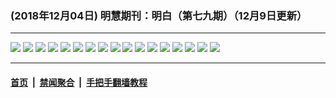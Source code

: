 ### (2018年12月04日) 明慧期刊：明白（第七九期）（12月9日更新）

---

<img src="http://qikan.minghui.org/mhqkpage/qikanimage/2018/12/04/mingbai-79-2in1-read-online1.png"/> 

<img src="http://qikan.minghui.org/mhqkpage/qikanimage/2018/12/04/mingbai-79-2in1-read-online2.png"/> 

<img src="http://qikan.minghui.org/mhqkpage/qikanimage/2018/12/04/mingbai-79-2in1-read-online3.png"/> 

<img src="http://qikan.minghui.org/mhqkpage/qikanimage/2018/12/04/mingbai-79-2in1-read-online4.png"/> 

<img src="http://qikan.minghui.org/mhqkpage/qikanimage/2018/12/04/mingbai-79-2in1-read-online5.png"/> 

<img src="http://qikan.minghui.org/mhqkpage/qikanimage/2018/12/04/mingbai-79-2in1-read-online6.png"/> 

<img src="http://qikan.minghui.org/mhqkpage/qikanimage/2018/12/04/mingbai-79-2in1-read-online7.png"/> 

<img src="http://qikan.minghui.org/mhqkpage/qikanimage/2018/12/04/mingbai-79-2in1-read-online8.png"/> 

<img src="http://qikan.minghui.org/mhqkpage/qikanimage/2018/12/04/mingbai-79-2in1-read-online9.png"/> 

<img src="http://qikan.minghui.org/mhqkpage/qikanimage/2018/12/04/mingbai-79-2in1-read-online10.png"/> 

<img src="http://qikan.minghui.org/mhqkpage/qikanimage/2018/12/04/mingbai-79-2in1-read-online11.png"/> 

<img src="http://qikan.minghui.org/mhqkpage/qikanimage/2018/12/04/mingbai-79-2in1-read-online12.png"/> 

<img src="http://qikan.minghui.org/mhqkpage/qikanimage/2018/12/04/mingbai-79-2in1-read-online13.png"/> 

<img src="http://qikan.minghui.org/mhqkpage/qikanimage/2018/12/04/mingbai-79-2in1-read-online14.png"/> 

<img src="http://qikan.minghui.org/mhqkpage/qikanimage/2018/12/04/mingbai-79-2in1-read-online15.png"/> 

<img src="http://qikan.minghui.org/mhqkpage/qikanimage/2018/12/04/mingbai-79-2in1-read-online16.png"/> 

<img src="http://qikan.minghui.org/mhqkpage/qikanimage/2018/12/04/mingbai-79-2in1-read-online17.png"/> 



---

#### [首页](../../../..) &nbsp;|&nbsp; [禁闻聚合](https://github.com/gfw-breaker/banned-news) &nbsp;|&nbsp; [手把手翻墙教程](https://github.com/gfw-breaker/guides) 